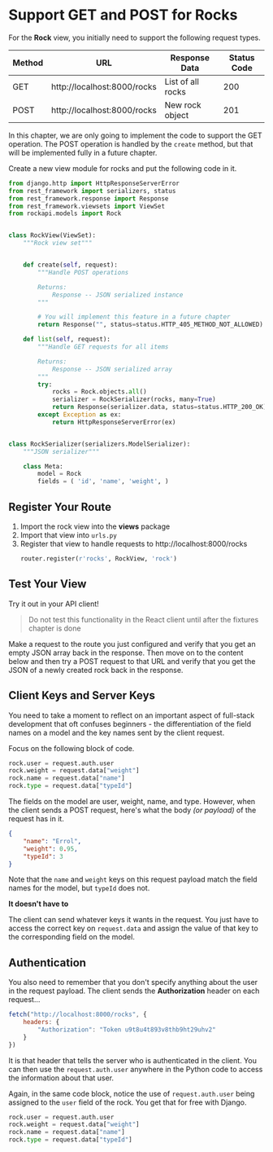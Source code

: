 # Support GET and POST for Rocks

For the **Rock** view, you initially need to support the following request types.

| Method | URL | Response Data | Status Code |
|--|--|--|--|
| GET | http://localhost:8000/rocks | List of all rocks | 200 |
| POST | http://localhost:8000/rocks | New rock object | 201 |


In this chapter, we are only going to implement the code to support the GET operation. The POST operation is handled by the `create` method, but that will be implemented fully in a future chapter.

Create a new view module for rocks and put the following code in it.


```py
from django.http import HttpResponseServerError
from rest_framework import serializers, status
from rest_framework.response import Response
from rest_framework.viewsets import ViewSet
from rockapi.models import Rock


class RockView(ViewSet):
    """Rock view set"""


    def create(self, request):
        """Handle POST operations

        Returns:
            Response -- JSON serialized instance
        """

        # You will implement this feature in a future chapter
        return Response("", status=status.HTTP_405_METHOD_NOT_ALLOWED)

    def list(self, request):
        """Handle GET requests for all items

        Returns:
            Response -- JSON serialized array
        """
        try:
            rocks = Rock.objects.all()
            serializer = RockSerializer(rocks, many=True)
            return Response(serializer.data, status=status.HTTP_200_OK)
        except Exception as ex:
            return HttpResponseServerError(ex)


class RockSerializer(serializers.ModelSerializer):
    """JSON serializer"""

    class Meta:
        model = Rock
        fields = ( 'id', 'name', 'weight', )

```

## Register Your Route

1. Import the rock view into the **views** package
2. Import that view into `urls.py`
3. Register that view to handle requests to http://localhost:8000/rocks
    ```py
    router.register(r'rocks', RockView, 'rock')
    ```

## Test Your View

Try it out in your API client!

> Do not test this functionality in the React client until after the fixtures chapter is done

Make a request to the route you just configured and verify that you get an empty JSON array back in the response. Then move on to the content below and then try a POST request to that URL and verify that you get the JSON of a newly created rock back in the response.

## Client Keys and Server Keys

You need to take a moment to reflect on an important aspect of full-stack development that oft confuses beginners - the differentiation of the field names on a model and the key names sent by the client request.

Focus on the following block of code.

```py
rock.user = request.auth.user
rock.weight = request.data["weight"]
rock.name = request.data["name"]
rock.type = request.data["typeId"]
```

The fields on the model are user, weight, name, and type. However, when the client sends a POST request, here's what the body _(or payload)_ of the request has in it.

```json
{
	"name": "Errol",
	"weight": 0.95,
	"typeId": 3
}
```

Note that the `name` and `weight` keys on this request payload match the field names for the model, but `typeId` does not.

**It doesn't have to**

The client can send whatever keys it wants in the request. You just have to access the correct key on `request.data` and assign the value of that key to the corresponding field on the model.

## Authentication

You also need to remember that you don't specify anything about the user in the request payload. The client sends the **Authorization** header on each request...

```js
fetch("http://localhost:8000/rocks", {
	headers: {
		"Authorization": "Token u9t8u4t893v8thb9ht29uhv2"
	}
})
```

It is that header that tells the server who is authenticated in the client. You can then use the `request.auth.user` anywhere in the Python code to access the information about that user.

Again, in the same code block, notice the use of `request.auth.user` being assigned to the `user` field of the rock. You get that for free with Django.

```py
rock.user = request.auth.user
rock.weight = request.data["weight"]
rock.name = request.data["name"]
rock.type = request.data["typeId"]
```
